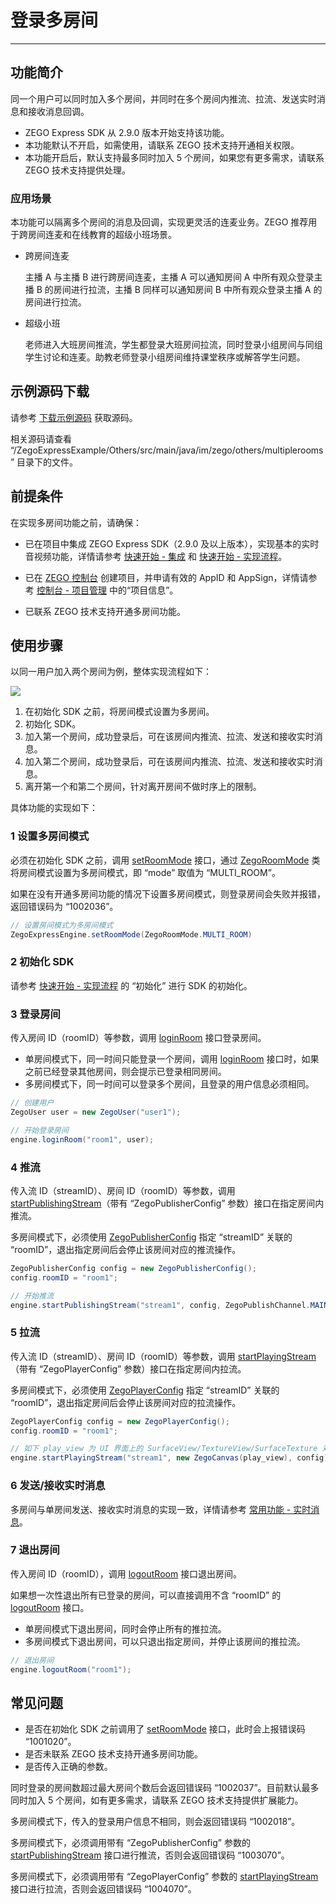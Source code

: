 # 登录多房间

---

## 功能简介

同一个用户可以同时加入多个房间，并同时在多个房间内推流、拉流、发送实时消息和接收消息回调。


<Note title="说明">

- ZEGO Express SDK 从 2.9.0 版本开始支持该功能。
- 本功能默认不开启，如需使用，请联系 ZEGO 技术支持开通相关权限。
- 本功能开启后，默认支持最多同时加入 5 个房间，如果您有更多需求，请联系 ZEGO 技术支持提供处理。
</Note>


### 应用场景

本功能可以隔离多个房间的消息及回调，实现更灵活的连麦业务。ZEGO 推荐用于跨房间连麦和在线教育的超级小班场景。

- 跨房间连麦

    主播 A 与主播 B 进行跨房间连麦，主播 A 可以通知房间 A 中所有观众登录主播 B 的房间进行拉流，主播 B 同样可以通知房间 B 中所有观众登录主播 A 的房间进行拉流。


- 超级小班

    老师进入大班房间推流，学生都登录大班房间拉流，同时登录小组房间与同组学生讨论和连麦。助教老师登录小组房间维持课堂秩序或解答学生问题。

## 示例源码下载

请参考 [下载示例源码](https://doc-zh.zego.im/article/3125) 获取源码。

相关源码请查看 “/ZegoExpressExample/Others/src/main/java/im/zego/others/multiplerooms” 目录下的文件。

## 前提条件

在实现多房间功能之前，请确保：

- 已在项目中集成 ZEGO Express SDK（2.9.0 及以上版本），实现基本的实时音视频功能，详情请参考 [快速开始 - 集成](https://doc-zh.zego.im/article/195) 和 [快速开始 - 实现流程](https://doc-zh.zego.im/article/7627)。
- 已在 [ZEGO 控制台](https://console.zego.im) 创建项目，并申请有效的 AppID 和 AppSign，详情请参考 [控制台 - 项目管理](/console/project-info) 中的“项目信息”。

- 已联系 ZEGO 技术支持开通多房间功能。


## 使用步骤

以同一用户加入两个房间为例，整体实现流程如下：

<Frame width="512" height="auto" caption=""><img src="https://doc-media.zego.im/sdk-doc/Pics/Common/MultiRoom/MultiRoom_new.png" /></Frame>

1. 在初始化 SDK 之前，将房间模式设置为多房间。
2. 初始化 SDK。
3. 加入第一个房间，成功登录后，可在该房间内推流、拉流、发送和接收实时消息。
4. 加入第二个房间，成功登录后，可在该房间内推流、拉流、发送和接收实时消息。
5. 离开第一个和第二个房间，针对离开房间不做时序上的限制。

具体功能的实现如下：


### 1 设置多房间模式

必须在初始化 SDK 之前，调用 [setRoomMode](https://doc-zh.zego.im/article/api?doc=Express_Video_SDK_API~java_android~class~ZegoExpressEngine#set-room-mode) 接口，通过 [ZegoRoomMode](https://doc-zh.zego.im/article/api?doc=Express_Video_SDK_API~java_android~enum~ZegoRoomMode) 类将房间模式设置为多房间模式，即 “mode” 取值为 “MULTI_ROOM”。

<Note title="说明">



如果在没有开通多房间功能的情况下设置多房间模式，则登录房间会失败并报错，返回错误码为 “1002036”。
</Note>


```java
// 设置房间模式为多房间模式
ZegoExpressEngine.setRoomMode(ZegoRoomMode.MULTI_ROOM)
```
### 2 初始化 SDK

请参考 [快速开始 - 实现流程](https://doc-zh.zego.im/article/7627#initialization) 的 “初始化”  进行 SDK 的初始化。

### 3 登录房间

传入房间 ID（roomID）等参数，调用 [loginRoom](https://doc-zh.zego.im/article/api?doc=Express_Video_SDK_API~java_android~class~ZegoExpressEngine#login-room) 接口登录房间。

- 单房间模式下，同一时间只能登录一个房间，调用 [loginRoom](https://doc-zh.zego.im/article/api?doc=Express_Video_SDK_API~java_android~class~ZegoExpressEngine#login-room) 接口时，如果之前已经登录其他房间，则会提示已登录相同房间。
- 多房间模式下，同一时间可以登录多个房间，且登录的用户信息必须相同。

```java
// 创建用户
ZegoUser user = new ZegoUser("user1");

// 开始登录房间
engine.loginRoom("room1", user);
```


### 4 推流

传入流 ID（streamID）、房间 ID（roomID）等参数，调用 [startPublishingStream](https://doc-zh.zego.im/article/api?doc=Express_Video_SDK_API~java_android~class~ZegoExpressEngine#start-publishing-stream)（带有 “ZegoPublisherConfig” 参数）接口在指定房间内推流。

<Warning title="注意">


多房间模式下，必须使用 [ZegoPublisherConfig](https://doc-zh.zego.im/article/api?doc=Express_Video_SDK_API~java_android~class~ZegoPublisherConfig) 指定 “streamID” 关联的 “roomID”，退出指定房间后会停止该房间对应的推流操作。
</Warning>

```java
ZegoPublisherConfig config = new ZegoPublisherConfig();
config.roomID = "room1";

// 开始推流
engine.startPublishingStream("stream1", config, ZegoPublishChannel.MAIN);
```

### 5 拉流

传入流 ID（streamID）、房间 ID（roomID）等参数，调用 [startPlayingStream](https://doc-zh.zego.im/article/api?doc=Express_Video_SDK_API~java_android~class~ZegoExpressEngine#start-playing-stream)（带有 “ZegoPlayerConfig” 参数）接口在指定房间内拉流。

<Warning title="注意">


多房间模式下，必须使用 [ZegoPlayerConfig](https://doc-zh.zego.im/article/api?doc=Express_Video_SDK_API~java_android~class~ZegoPlayerConfig) 指定 “streamID” 关联的 “roomID”，退出指定房间后会停止该房间对应的拉流操作。
</Warning>


```java
ZegoPlayerConfig config = new ZegoPlayerConfig();
config.roomID = "room1";

// 如下 play_view 为 UI 界面上的 SurfaceView/TextureView/SurfaceTexture 对象
engine.startPlayingStream("stream1", new ZegoCanvas(play_view), config);
```


### 6 发送/接收实时消息

多房间与单房间发送、接收实时消息的实现一致，详情请参考 [常用功能 - 实时消息](https://doc-zh.zego.im/article/1046)。

### 7 退出房间

传入房间 ID（roomID），调用 [logoutRoom](https://doc-zh.zego.im/article/api?doc=Express_Video_SDK_API~java_android~class~ZegoExpressEngine#logout-room-2) 接口退出房间。

<Note title="说明">


如果想一次性退出所有已登录的房间，可以直接调用不含 “roomID” 的 [logoutRoom](https://doc-zh.zego.im/article/api?doc=Express_Video_SDK_API~java_android~class~ZegoExpressEngine#logout-room-2) 接口。
</Note>

- 单房间模式下退出房间，同时会停止所有的推拉流。
- 多房间模式下退出房间，可以只退出指定房间，并停止该房间的推拉流。


```java
// 退出房间
engine.logoutRoom("room1");
```


## 常见问题


<Accordion title="调用 setRoomMode 接口返回失败，是什么原因？" defaultOpen="false">

- 是否在初始化 SDK 之前调用了 [setRoomMode](https://doc-zh.zego.im/article/api?doc=Express_Video_SDK_API~java_android~class~ZegoExpressEngine#set-room-mode) 接口，此时会上报错误码 “1001020”。
- 是否未联系 ZEGO 技术支持开通多房间功能。
- 是否传入正确的参数。
</Accordion>


<Accordion title="调用 loginRoom 登录失败，错误码为 “1002037”，是什么原因？" defaultOpen="false">

同时登录的房间数超过最大房间个数后会返回错误码 “1002037”。目前默认最多同时加入 5 个房间，如有更多需求，请联系 ZEGO 技术支持提供扩展能力。
</Accordion>

<Accordion title="调用 loginRoom 登录失败，错误码为 “1002018”，是什么原因？" defaultOpen="false">

多房间模式下，传入的登录用户信息不相同，则会返回错误码 “1002018”。
</Accordion>

<Accordion title="调用 startPublishingStream 推流失败，错误码为 “1003070”，是什么原因？" defaultOpen="false">

多房间模式下，必须调用带有 “ZegoPublisherConfig” 参数的 [startPublishingStream](https://doc-zh.zego.im/article/api?doc=Express_Video_SDK_API~java_android~class~ZegoExpressEngine#start-publishing-stream) 接口进行推流，否则会返回错误码 “1003070”。
</Accordion>

<Accordion title="调用 startPlayingStream 拉流失败，错误码为 “1004070”，是什么原因？" defaultOpen="false">

多房间模式下，必须调用带有 “ZegoPlayerConfig” 参数的 [startPlayingStream](https://doc-zh.zego.im/article/api?doc=Express_Video_SDK_API~java_android~class~ZegoExpressEngine#start-playing-stream) 接口进行拉流，否则会返回错误码 “1004070”。
</Accordion>